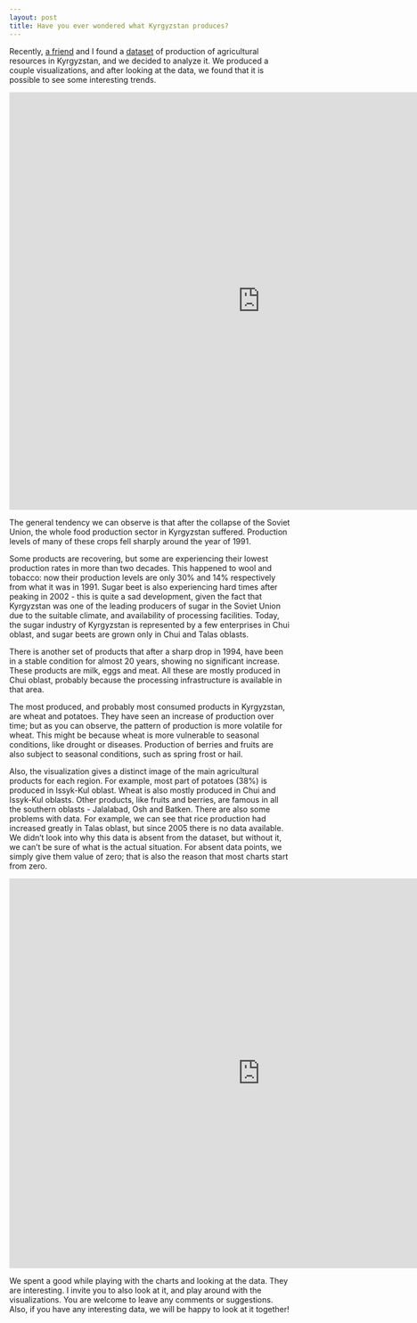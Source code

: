 ```yaml
---
layout: post
title: Have you ever wondered what Kyrgyzstan produces?
---
```


Recently, [a friend](http://pabloem.github.io) and I found a [dataset](http://www.stat.kg) of production of agricultural resources in Kyrgyzstan, and we decided to analyze it. We produced a couple visualizations, and after looking at the data, we found that it is possible to see some interesting trends.

<iframe src="http://pabloem.github.io/kyrgyz-data/kg_production_map.html?lang=english" width="900" height="750" frameborder="0" scrolling="no"></iframe>

The general tendency we can observe is that after the collapse of the Soviet Union, the whole food production sector in Kyrgyzstan suffered. Production levels of many of these crops fell sharply around the year of 1991.

Some products are recovering, but some are experiencing their lowest production rates in more than two decades. This happened to wool and tobacco: now their production levels are only 30% and 14% respectively from what it was in 1991. Sugar beet is also experiencing hard times after peaking in 2002 - this is quite a sad development, given the fact that Kyrgyzstan was one of the leading producers of sugar in the Soviet Union due to the suitable climate, and availability of processing facilities. Today, the sugar industry of Kyrgyzstan is represented by a few enterprises in Chui oblast, and sugar beets are grown only in Chui and Talas oblasts.

There is another set of products that after a sharp drop in 1994, have been in a stable condition for almost 20 years, showing no significant increase. These products are milk, eggs and meat. All these are mostly produced in Chui oblast, probably because the processing infrastructure is available in that area.

The most produced, and probably most consumed products in Kyrgyzstan, are wheat and potatoes. They have seen an increase of production over time; but as you can observe, the pattern of production is more volatile for wheat. This might be because wheat is more vulnerable to seasonal conditions, like drought or diseases. Production of berries and fruits are also subject to seasonal conditions, such as spring frost or hail.

Also, the visualization gives a distinct image of the main agricultural products for each region. For example, most part of potatoes (38%) is produced in Issyk-Kul oblast. Wheat is also mostly produced in Chui and Issyk-Kul oblasts. Other products, like fruits and berries, are famous in all the southern oblasts - Jalalabad, Osh and Batken. 
There are also some problems with data. For example, we can see that rice production had increased greatly in Talas oblast, but since 2005 there is no data available. We didn’t look into why this data is absent from the dataset, but without it, we can’t be sure of what is the actual situation. For absent data points, we simply give them value of zero; that is also the reason that most charts start from zero.

<iframe src="http://pabloem.github.io/kyrgyz-data/kg_production_chart.html" width="900" height="700" frameborder="0" scrolling="no"></iframe>

We spent a good while playing with the charts and looking at the data. They are interesting. I invite you to also look at it, and play around with the visualizations. You are welcome to leave any comments or suggestions. Also, if you have any interesting data, we will be happy to look at it together!
